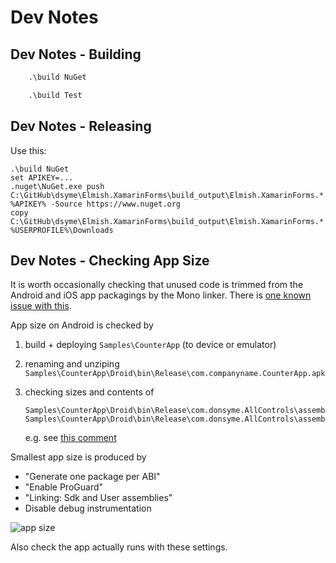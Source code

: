 # Dev Notes

## Dev Notes - Building

```fsharp
    .\build NuGet

    .\build Test
```

## Dev Notes - Releasing

Use this:

    .\build NuGet
    set APIKEY=...
    .nuget\NuGet.exe push C:\GitHub\dsyme\Elmish.XamarinForms\build_output\Elmish.XamarinForms.*.nupkg  %APIKEY% -Source https://www.nuget.org
    copy C:\GitHub\dsyme\Elmish.XamarinForms\build_output\Elmish.XamarinForms.*.nupkg  %USERPROFILE%\Downloads

## Dev Notes - Checking App Size

It is worth occasionally checking that unused code is trimmed from the Android and iOS app packagings by the Mono linker.
There is [one known issue with this](https://github.com/fsprojects/Elmish.XamarinForms/issues/94).

App size on Android is checked by

1. build + deploying `Samples\CounterApp` (to device or emulator)
2. renaming and unziping `Samples\CounterApp\Droid\bin\Release\com.companyname.CounterApp.apk`
3. checking sizes and contents of

       Samples\CounterApp\Droid\bin\Release\com.donsyme.AllControls\assemblies\FSharp.Core.dll
       Samples\CounterApp\Droid\bin\Release\com.donsyme.AllControls\assemblies\Elmish.XamarinForms.dll

   e.g. see [this comment](https://github.com/fsprojects/Elmish.XamarinForms/issues/94#issuecomment-402157490)

Smallest app size is produced by

* "Generate one package per ABI"
* "Enable ProGuard"
* "Linking: Sdk and User assemblies"
* Disable debug instrumentation

![app size](https://user-images.githubusercontent.com/7204669/42222786-1096c20a-7ece-11e8-99d6-e1c63a6a2f30.png)

Also check the app actually runs with these settings.
